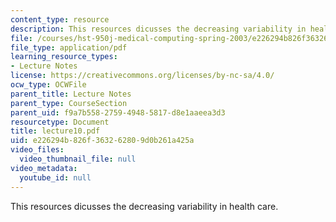 ```yaml
---
content_type: resource
description: This resources dicusses the decreasing variability in health care.
file: /courses/hst-950j-medical-computing-spring-2003/e226294b826f363262809d0b261a425a_lecture10.pdf
file_type: application/pdf
learning_resource_types:
- Lecture Notes
license: https://creativecommons.org/licenses/by-nc-sa/4.0/
ocw_type: OCWFile
parent_title: Lecture Notes
parent_type: CourseSection
parent_uid: f9a7b558-2759-4948-5817-d8e1aaeea3d3
resourcetype: Document
title: lecture10.pdf
uid: e226294b-826f-3632-6280-9d0b261a425a
video_files:
  video_thumbnail_file: null
video_metadata:
  youtube_id: null
---
```

This resources dicusses the decreasing variability in health care.